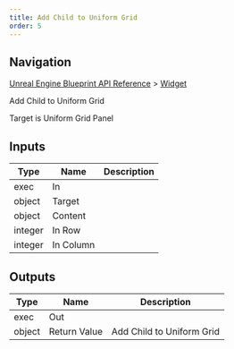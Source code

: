 ```yaml
---
title: Add Child to Uniform Grid
order: 5
---
```

## Navigation

[Unreal Engine Blueprint API Reference](https://dev.epicgames.com/documentation/en-us/unreal-engine/BlueprintAPI) > [Widget](https://dev.epicgames.com/documentation/en-us/unreal-engine/BlueprintAPI/Widget)

Add Child to Uniform Grid

Target is Uniform Grid Panel

## Inputs

| Type | Name | Description |
| --- | --- | --- |
| exec | In |  |
| object | Target |  |
| object | Content |  |
| integer | In Row |  |
| integer | In Column |  |

## Outputs

| Type | Name | Description |
| --- | --- | --- |
| exec | Out |  |
| object | Return Value | Add Child to Uniform Grid |

